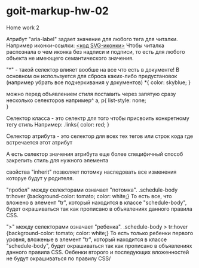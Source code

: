 # goit-markup-hw-02
Home work 2

Атрибут "aria-label" задает значение для любого тега для читалки.
Например иконки-ссылки:
<a href="/" aria-label="web site link"><код SVG-иконки></a>
Чтобы читалка распознала о чем иконка без надписи и подписи, то есть для любого объекта не имеющего семантического значения. 



"*" - такой селектор влияет вообше на все что есть в документе! В основном он используется для сброса каких-либо предустановок (например убрать все подчеркивания у документов)
*{
    color: skyblue;
}


можно перед объявлением стиля поставить через запятую сразу несколько селекторов
например^
a, p{
list-style: none;    
}

Селектор класса - это селектр для того чтобы присвоить конкретному тегу стиль
Например:
.links{
    color: red;
}

Селектор атрибута - это селектор для всех тех тегов или строк кода где встречается этот атрибут

А есть селектор значения атрибута еще более специфичный способ закрепить стиль для нужного элемента

свойства "inherit" позволяет потомку наследовать все изменения которуе будут у родителя.

"пробел" между селекторами означает "потомка". 
.schedule-body tr:hover {background-color: tomato; color: white;} 
То есть все, что вложено в элемент "tr", который находится в классе "schedule-body", будет окрашиваться так как прописано в объявлениях данного правила CSS.

">" между селекторами означает "ребенка". 
.schedule-body > tr:hover {background-color: tomato; color: white;} 
То есть только ребенки первого уровня, вложеные в элемент "tr", который находится в классе "schedule-body", будет окрашиваться так как прописано в объявлениях данного правила CSS. Оебенки второго и последующих вложенностей не будут окрашиваться по правилу CSS/